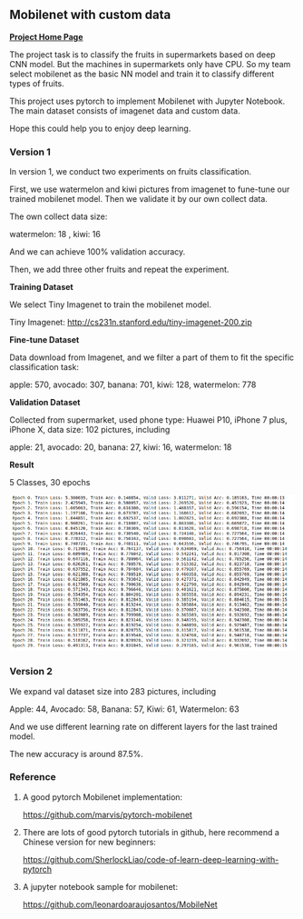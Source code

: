 ## Mobilenet with custom data

[**Project Home Page**](https://github.com/luoqiaoyang/Mobilenet-CustomData)

The project task is to classify the fruits in supermarkets based on deep CNN model. But the machines in supermarkets only have CPU. So my team select mobilenet as the basic NN model and train it to classify different types of fruits.

This project uses pytorch to implement Mobilenet with Jupyter Notebook. The main dataset consists of imagenet data and custom data. 

Hope this could help you to enjoy deep learning.

### Version 1

In version 1, we conduct two experiments on fruits classification.

First, we use watermelon and kiwi pictures from imagenet to fune-tune our trained mobilenet model. Then we validate it by our own collect data. 

The own collect data size:

watermelon: 18 , kiwi: 16

And we can achieve 100% validation accuracy.

Then, we add three other fruits and repeat the experiment.

**Training Dataset**

We select Tiny Imagenet to train the mobilenet model.

Tiny Imagenet: http://cs231n.stanford.edu/tiny-imagenet-200.zip

**Fine-tune Dataset**

Data download from Imagenet, and we filter a part of them to fit the specific classification task:

apple: 570, avocado: 307, banana: 701, kiwi: 128, watermelon: 778

**Validation Dataset**

Collected from supermarket, used phone type: Huawei P10, iPhone 7 plus, iPhone X, data size: 102 pictures, including

apple: 21, avocado: 20, banana: 27, kiwi: 16, watermelon: 18

**Result**

5 Classes, 30 epochs

![cc_30](https://github.com/luoqiaoyang/Mobilenet-CustomData/raw/master/acc_30e.png)

### Version 2 

We expand val dataset size into 283 pictures, including

Apple: 44, Avocado: 58, Banana: 57, Kiwi: 61, Watermelon: 63

And we use different learning rate on different layers for the last trained model.

The new accuracy is around 87.5%.

### Reference

1. A good pytorch Mobilenet implementation:

   https://github.com/marvis/pytorch-mobilenet

2. There are lots of good pytorch tutorials in github, here recommend a Chinese version for new beginners:

   https://github.com/SherlockLiao/code-of-learn-deep-learning-with-pytorch

3. A jupyter notebook sample for mobilenet:

   https://github.com/leonardoaraujosantos/MobileNet
